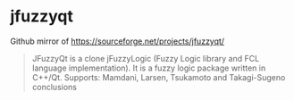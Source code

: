 # jfuzzyqt
Github mirror of https://sourceforge.net/projects/jfuzzyqt/

> JFuzzyQt is a clone jFuzzyLogic (Fuzzy Logic library and FCL language implementation). It is a fuzzy logic package written in C++/Qt. Supports: Mamdani, Larsen, Tsukamoto and Takagi-Sugeno conclusions
